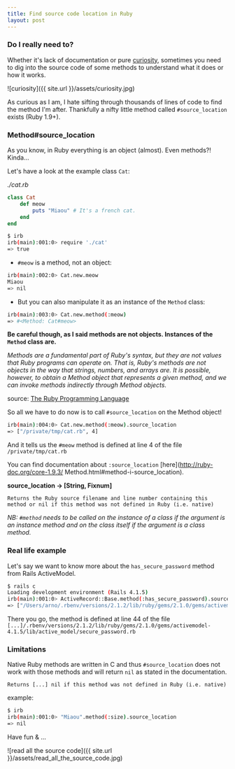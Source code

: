 ```yaml
---
title: Find source code location in Ruby
layout: post
---
```


### Do I really need to?

Whether it's lack of documentation or pure [curiosity](http://programmer.97things.oreilly.com/wiki/index.php/Curiosity_Killed_the_Cat,_but_It_Will_Make_You_Stronger), sometimes you need to dig into the source code of some methods to understand what it does or how it works.

![curiosity]({{ site.url }}/assets/curiosity.jpg)

As curious as I am, I hate sifting through thousands of lines of code to find the method I'm after. Thankfully a nifty little method called `#source_location` exists (Ruby 1.9+).

### Method#source_location

As you know, in Ruby everything is an object (almost). Even methods?! Kinda...

Let's have a look at the example class `Cat`:

*./cat.rb*

```ruby
class Cat
	def meow
		puts "Miaou" # It's a french cat.
	end
end
```

```bash
$ irb
irb(main):001:0> require './cat'
=> true
```

- `#meow` is a method, not an object:

```bash
irb(main):002:0> Cat.new.meow
Miaou
=> nil
```

- But you can also manipulate it as an instance of the  `Method` class:

```bash
irb(main):003:0> Cat.new.method(:meow)
=> #<Method: Cat#meow>
```

**Be careful though, as I said methods are not objects. Instances of the `Method` class are.**

*Methods are a fundamental part of Ruby's syntax, but they are not values that Ruby programs can operate on. That is, Ruby's methods are not objects in the way that strings, numbers, and arrays are. It is possible, however, to obtain a Method object that represents a given method, and we can invoke methods indirectly through Method objects.*

source: [The Ruby Programming Language](http://www.amazon.com/dp/0596516177/)


So all we have to do now is to call `#source_location` on the Method object!

```bash
irb(main):004:0> Cat.new.method(:meow).source_location
=> ["/private/tmp/cat.rb", 4]
```

And it tells us the `#meow` method is defined at line 4 of the file `/private/tmp/cat.rb`

You can find documentation about `:source_location` [here](http://ruby-doc.org/core-1.9.3/
Method.html#method-i-source_location).

**source_location → [String, Fixnum]**

```
Returns the Ruby source filename and line number containing this method or nil if this method was not defined in Ruby (i.e. native)
```

*NB: `#method` needs to be called on the instance of a class if the argument is an instance method and on the class itself if the argument is a class method.*

### Real life example

Let's say we want to know more about the `has_secure_password` method from Rails ActiveModel.

```bash
$ rails c
Loading development environment (Rails 4.1.5)
irb(main):001:0> ActiveRecord::Base.method(:has_secure_password).source_location
=> ["/Users/arno/.rbenv/versions/2.1.2/lib/ruby/gems/2.1.0/gems/activemodel-4.1.5/lib/active_model/secure_password.rb", 44]
```

There you go, the method is defined at line 44 of the file `[...]/.rbenv/versions/2.1.2/lib/ruby/gems/2.1.0/gems/activemodel-4.1.5/lib/active_model/secure_password.rb`

### Limitations

Native Ruby methods are written in C and thus `#source_location` does not work with those methods and will return `nil` as stated in the documentation.

```
Returns [...] nil if this method was not defined in Ruby (i.e. native)
```

example:

```bash
$ irb
irb(main):001:0> "Miaou".method(:size).source_location
=> nil
```

Have fun & ...

![read all the source code]({{ site.url }}/assets/read_all_the_source_code.jpg)

